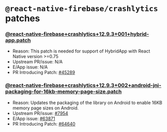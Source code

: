 # `@react-native-firebase/crashlytics` patches

### [@react-native-firebase+crashlytics+12.9.3+001+hybrid-app.patch](@react-native-firebase+crashlytics+12.9.3+001+hybrid-app.patch)

- Reason: This patch is needed for support of HybridApp with React Native version >=0.75
- Upstream PR/issue: N/A
- E/App issue: N/A
- PR Introducing Patch: [#45289](https://github.com/Expensify/App/pull/45289)

### [@react-native-firebase+crashlytics+12.9.3+002+android-jni-packaging-for-16kb-memory-page-size.patch](@react-native-firebase+crashlytics+12.9.3+002+android-jni-packaging-for-16kb-memory-page-size.patch)

- Reason: Updates the packaging of the library on Android to enable 16KB memory page sizes on Android.
- Upstream PR/issue: [#7954](https://github.com/invertase/react-native-firebase/issues/7954)
- E/App issue: [#63871](https://github.com/Expensify/App/issues/63871)
- PR Introducing Patch: [#64640](https://github.com/Expensify/App/pull/64640)
